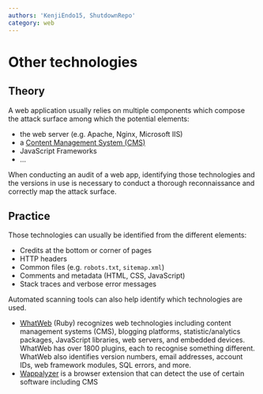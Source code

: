 ```yaml
---
authors: 'KenjiEndo15, ShutdownRepo'
category: web
---
```


# Other technologies

## Theory

A web application usually relies on multiple components which compose the attack surface among which the potential elements:

* the web server (e.g. Apache, Nginx, Microsoft IIS)
* a [Content Management System (CMS)](cms.md)
* JavaScript Frameworks
* ...

When conducting an audit of a web app, identifying those technologies and the versions in use is necessary to conduct a thorough reconnaissance and correctly map the attack surface.

## Practice

Those technologies can usually be identified from the different elements:

* Credits at the bottom or corner of pages
* HTTP headers
* Common files (e.g. `robots.txt`, `sitemap.xml`)
* Comments and metadata (HTML, CSS, JavaScript)
* Stack traces and verbose error messages

Automated scanning tools can also help identify which technologies are used.

* [WhatWeb](https://github.com/urbanadventurer/WhatWeb) (Ruby) recognizes web technologies including content management systems (CMS), blogging platforms, statistic/analytics packages, JavaScript libraries, web servers, and embedded devices. WhatWeb has over 1800 plugins, each to recognise something different. WhatWeb also identifies version numbers, email addresses, account IDs, web framework modules, SQL errors, and more.
* [Wappalyzer](https://www.wappalyzer.com/) is a browser extension that can detect the use of certain software including CMS
